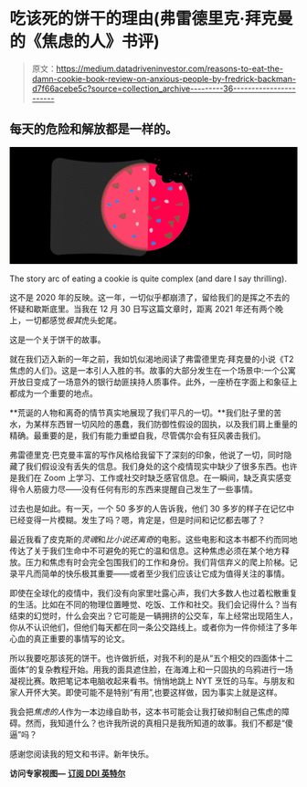 # 吃该死的饼干的理由(弗雷德里克·拜克曼的《焦虑的人》书评)

> 原文：<https://medium.datadriveninvestor.com/reasons-to-eat-the-damn-cookie-book-review-on-anxious-people-by-fredrick-backman-d7f66acebe5c?source=collection_archive---------36----------------------->

## 每天的危险和解放都是一样的。

![](img/fa1a65c7647cad466fa1a6ffcb7ac251.png)

The story arc of eating a cookie is quite complex (and dare I say thrilling).

这不是 2020 年的反映。这一年，一切似乎都崩溃了，留给我们的是挥之不去的怀疑和歇斯底里。当我在 12 月 30 日写这篇文章时，距离 2021 年还有两个晚上，一切都感觉*极其*虎头蛇尾。

这是一个关于饼干的故事。

就在我们迈入新的一年之前，我如饥似渴地阅读了弗雷德里克·拜克曼的小说《T2 焦虑的人们》。这是一本引人入胜的书。故事的大部分发生在一个场景中:一个公寓开放日变成了一场意外的银行劫匪挟持人质事件。此外，一座桥在字面上和象征上都成为一个重要的地点。

**荒诞的人物和离奇的情节真实地展现了我们平凡的一切。**我们肚子里的苦水，为某样东西冒一切风险的愚蠢，我们防御性假设的固执，以及我们肩上重量的精确。最重要的是，我们有能力重塑自我，尽管偶尔会有狂风袭击我们。

弗雷德里克·巴克曼丰富的写作风格给我留下了深刻的印象，他说了一切，同时隐藏了我们假设没有丢失的信息。我们身处的这个疫情现实中缺少了很多东西。也许是我们在 Zoom 上学习、工作或社交时缺乏感官信息。在一瞬间，缺乏真实感变得令人筋疲力尽——没有任何有形的东西来提醒自己发生了一些事情。

过去也是如此。有一天，一个 50 多岁的人告诉我，他们 30 多岁的样子在记忆中已经变得一片模糊。发生了吗？嗯，肯定是，但是时间和记忆都去哪了？

最近我看了皮克斯的*灵魂*和*比小说还离奇*的电影。这些电影和这本书都不约而同地传达了关于我们生命中不可避免的死亡的温和信息。这种焦虑必须在某个地方释放。压力和焦虑有时会完全包围我们的工作和身份。我们背信弃义的爬上阶梯。记录平凡而简单的快乐极其重要——或者至少我们应该让它成为值得关注的事情。

即使在全球化的疫情中，我们没有向家里吐露心声，我们大多数人也过着松散重复的生活。比如在不同的物理位置睡觉、吃饭、工作和社交。我们会记得什么？当有结束的幻觉时，什么会突出？它可能是一辆拥挤的公交车，车上经常出现陌生人，你从不认识他们，但他们每天都在同一条公交路线上。或者你为一件你倾注了多年心血的真正重要的事情写的论文。

所以我要吃那该死的饼干。也许做折纸，对我不利的是从“五个相交的四面体十二面体”的复杂教程开始。用我的面具遮住脸，在海滩上和一只固执的乌鸦进行一场凝视比赛。敢把笔记本电脑收起来看书。悄悄地跳上 NYT 烹饪的马车。与朋友和家人开怀大笑。即使可能不是特别“有用”,也要这样做，因为事实上就是这样。

我会把*焦虑的人*作为一本边缘自助书，这本书可能会让我打破抑制自己焦虑的障碍。然而，我知道什么？也许我所说的真相只是我所知道的故事。我们不都是“傻逼”吗？

感谢您阅读我的短文和书评。新年快乐。

**访问专家视图—** [**订阅 DDI 英特尔**](https://datadriveninvestor.com/ddi-intel)